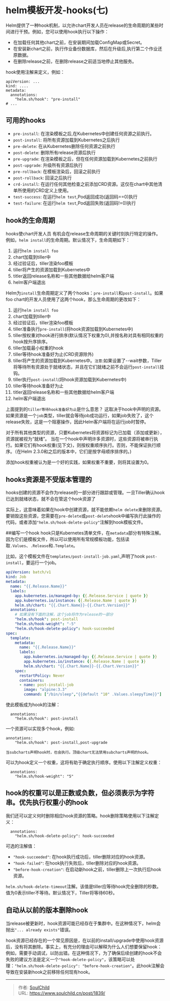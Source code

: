 # helm模板开发-hooks(七)

<!--more-->
Helm提供了一种hook机制，以允许chart开发人员在release的生命周期的某些时间进行干预。例如，您可以使用hook执行以下操作：

- 在加载任何其他chart之前，在安装期间加载ConfigMap或Secret。
- 在安装新chart之前，执行作业备份数据库，然后在升级后,执行第二个作业还原数据。
- 在删除release之前，在删除release之前适当地停止其他服务。

hook使用注解来定义，例如：
```
apiVersion: ...
kind: ....
metadata:
  annotations:
    "helm.sh/hook": "pre-install"
# ...
```

## 可用的hooks
- `pre-install`: 在渲染模板之后,在Kubernetes中创建任何资源之前执行。
- `post-install`: 将所有资源加载到Kubernetes之后执行
- `pre-delete`: 在从Kubernetes删除任何资源之前执行
- `post-delete`: 删除所有release资源后执行
- `pre-upgrade`: 在渲染模板之后，但在任何资源加载到Kubernetes之前执行
- `post-upgrade`: 升级所有资源后执行
- `pre-rollback`: 在模板渲染后，回滚之前执行
- `post-rollback`: 回滚之后执行
- `crd-install`: 在运行任何其他检查之前添加CRD资源。这仅在chart中其他清单所使用的CRD定义上使用。
- `test-success`: 在运行`helm test`,Pod返回成功(返回码==0)执行
- `test-failure`: 在运行`helm test`,Pod返回失败(返回码!=0)执行

## hook的生命周期
hooks使chart开发人员 有机会在release生命周期的关键时刻执行特定的操作。
例如，`helm install`的生命周期。默认情况下，生命周期如下：
1. 运行`helm install foo`
2. chart加载到tiller中
3. 经过验证后，tiller渲染foo模板
4. tiller将产生的资源加载到Kubernetes中
5. titler返回release名称和一些其他数据给helm客户端
6. helm客户端退出

Helm为`install`生命周期定义了两个hooks：`pre-install`和`post-install`。如果foo chart的开发人员使用了这两个hook，那么生命周期的更改如下：
1. 运行`helm install foo`
2. chart加载到tiller中
3. 经过验证后，tiller渲染foo模板
4. tiller准备执行`pre-install`(将hook资源加载到Kubernetes中)
5. tiller按权重对hook进行排序(默认情况下权重为0),并按名称对具有相同权重的hook按升序排序。
6. tiller加载最小权重的hook
7. tiller等待hook准备好为止(CRD资源除外)
8. tiller将产生的资源加载到Kubernetes中。`注意`:如果设置了--wait参数，Tiller将等待所有资源处于就绪状态，并且在它们就绪之前不会运行`post-install`挂钩。
9. tiller执行`post-install`(将hook资源加载到Kubernetes中)
10. tiller等待hook准备好为止
11. titler返回release名称和一些其他数据给helm客户端
12. helm客户端退出

上面提到的`tiller等待hook准备好为止`是什么意思？
这取决于hook中声明的资源。如果资源是一个`job`类型，tiller就会等待job成功运行，如果job失败了，这个release失败，这是一个阻塞操作，因此Helm客户端将在运行job时暂停。

对于所有其他类型的资源，只要Kubernetes将资源标记为已加载（添加或更新），资源就被视为“就绪”。
当在一个hook中声明许多资源时，这些资源将被串行执行。如果它们有hook权重(见下文)，则按权重顺序执行。否则，不能保证执行顺序。（在Helm 2.3.0和之后的版本中，它们是按字母顺序排序的。)

添加hook权重被认为是一个好的实践，如果权重不重要，则将其设置为0。

## hooks资源是不受版本管理的
hooks创建的资源不会作为release的一部分进行跟踪或管理。一旦Tiller确认hook已达到就绪状态，就不会在管这个hook资源了

实际上，这意味着如果在hook中创建资源，就不能依赖`helm delete`来删除资源。要销毁这些资源，您需要在`pre-delete`或`post-delete`hook中编写执行此操作的代码，或者添加`"helm.sh/hook-delete-policy"`注解到hook模板文件。

##编写一个hook
hook只是Kubernetes清单文件，在`metadata`部分有特殊注解。因为它们是模板文件，所以可以使用所有常规模板功能，包括读取`.Values`、`.Release`和`.Template`。

比如，这个模板文件在`templates/post-install-job.yaml`,声明了hook `post-install`，要运行一个job。
```yaml
apiVersion: batch/v1
kind: Job
metadata:
  name: "{{.Release.Name}}"
  labels:
    app.kubernetes.io/managed-by: {{.Release.Service | quote }}
    app.kubernetes.io/instance: {{.Release.Name | quote }}
    helm.sh/chart: "{{.Chart.Name}}-{{.Chart.Version}}"
  annotations:
    # 如果没有下面的注解，这个job将作为release的一部分
    "helm.sh/hook": post-install
    "helm.sh/hook-weight": "-5"
    "helm.sh/hook-delete-policy": hook-succeeded
spec:
  template:
    metadata:
      name: "{{.Release.Name}}"
      labels:
        app.kubernetes.io/managed-by: {{.Release.Service | quote }}
        app.kubernetes.io/instance: {{.Release.Name | quote }}
        helm.sh/chart: "{{.Chart.Name}}-{{.Chart.Version}}"
    spec:
      restartPolicy: Never
      containers:
      - name: post-install-job
        image: "alpine:3.3"
        command: ["/bin/sleep","{{default "10" .Values.sleepyTime}}"]
```

使此模板成为hook的注解：
```
  annotations:
    "helm.sh/hook": post-install
```

一个资源可以实现多个hook，例如:
```
annotations:
    "helm.sh/hook": post-install,post-upgrade
```
`当subcharts声明hook时，也会执行。顶级chart无法禁用subcharts声明的hook。`

可以为hook定义一个权重，这将有助于确定执行顺序。使用以下注解定义权重：
```
  annotations:
    "helm.sh/hook-weight": "5"
```
hook的权重可以是正数或负数，但必须表示为字符串。优先执行权重小的hook
-

我们还可以定义何时删除相应hook资源的策略。hook删除策略使用以下注解定义：
```
  annotations:
    "helm.sh/hook-delete-policy": hook-succeeded
```
可选的注解值：
- `"hook-succeeded"`: 在hook执行成功后，tiller删除对应的hook资源。
- `"hook-failed"`: 在hook执行失败后，tiller删除对应的hook资源。
- `"before-hook-creation"`: 在启动新hook之前，tiller删除上一次执行后hook资源。

`helm.sh/hook-delete-timeout`注解。该值是tiller应等待hook完全删除的秒数。值为0表示tiller不等待。默认情况下，Tiller将等待60秒。


## 自动从以前的版本删除hook
当release被更新时，hook资源可能已经存在于集群中。在这种情况下，helm会抛出`"... already exists"`错误。

hook资源已经存在的一个常见原因是，在以前的install/upgrade中使用hook资源后，没有将其删除。事实上，有充分的理由可以解释为什么人们想要保留hook：例如，需要手动调试，以防出错。在这种情况下，为了确保后续创建的hook不会失败的建议方法是定义一个`"hook-delete-policy"`，该策略可以处理：`"helm.sh/hook-delete-policy": "before-hook-creation"`。此hook注解会导致在安装新hook之前移除任何现有hook。







---

> 作者: [SoulChild](https://www.soulchild.cn)  
> URL: https://www.soulchild.cn/post/1839/  

